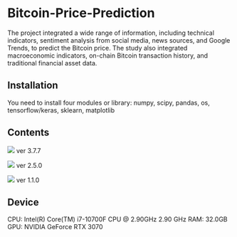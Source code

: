 # Bitcoin-Price-Prediction

The project integrated a wide range of information, including technical indicators, sentiment analysis from social media, news sources, and Google Trends, to predict the Bitcoin price. The study also integrated macroeconomic indicators, on-chain Bitcoin transaction history, and traditional financial asset data.

## Installation
You need to install four modules or library: numpy, scipy, pandas, os, tensorflow/keras, sklearn, matplotlib

## Contents
<img src="https://img.shields.io/badge/Python-3776AB?style=plastic&logo=Python&logoColor=white"> ver 3.7.7

<img src="https://img.shields.io/badge/Keras-3776AB?style=plastic&logo=Keras&logoColor=white"> ver 2.5.0

<img src="https://img.shields.io/badge/Sklearn-3776AB?style=plastic&logo=Sklearn&logoColor=white"> ver 1.1.0


## Device
CPU: Intel(R) Core(TM) i7-10700F CPU @ 2.90GHz   2.90 GHz
RAM: 32.0GB
GPU: NVIDIA GeForce RTX 3070
